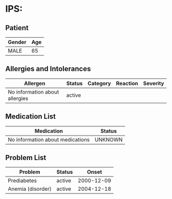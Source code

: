 # IPS:

## Patient

|Gender|Age|
|---|---|
|MALE|65|

## Allergies and Intolerances

|Allergen|Status|Category|Reaction|Severity|
|---|---|---|---|---|
|No information about allergies|active||||

## Medication List

|Medication|Status|
|---|---|
|No information about medications|UNKNOWN|

## Problem List

|Problem|Status|Onset|
|---|---|---|
|Prediabetes|active|2000-12-09|
|Anemia (disorder)|active|2004-12-18|
